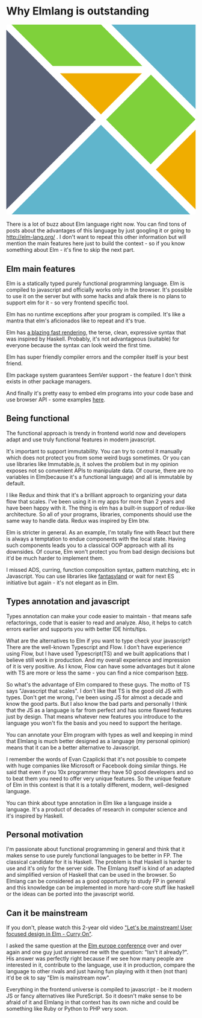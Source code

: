 # Why Elmlang is outstanding

![Elm logo](../images/elm-logo.svg)

There is a lot of buzz about Elm language right now. You can find tons of posts about the advantages of this language
by just googling it or going to http://elm-lang.org/ . I don't want to repeat this other information but will mention
the main features here just to build the context - so if you know something about Elm - it's fine to skip the next part.


## Elm main features

Elm is a statically typed purely functional programming language. Elm is compiled to javascript and officially works only
in the browser. It's possible to use it on the server but with some hacks and afaik there is no plans to support elm
for it - so very frontend specific tool.

Elm has no runtime exceptions after your program is compiled. It's like a mantra that elm's aficionados like to repeat
and it's true.

Elm has [a blazing fast rendering](http://elm-lang.org/blog/blazing-fast-html-round-two), the terse, clean, expressive
syntax that was inspired by Haskell. Probably, it's not advantageous (suitable) for everyone because the syntax can look weird the first time.

Elm has super friendly compiler errors and the compiler itself is your best friend.

Elm package system guarantees SemVer support - the feature I don't think exists in other package managers.

And finally it's pretty easy to embed elm programs into your code base and use browser API - some examples
[here](https://blog.reifyworks.com/javascript-interop-with-elm-using-ports-to-read-and-parse-csv-files-fef60c318b7a).


## Being functional

The functional approach is trendy in frontend world now and developers adapt and use truly functional features in
modern javascript.

It's important to support immutability. You can try to control it manually which does not protect you from some
weird bugs sometimes. Or you can use libraries like Immutable.js, it solves the problem but in my opinion exposes not so
convenient APIs to manipulate data. Of course, there are no variables in Elm(because it's a functional language)
and all is immutable by default.

I like Redux and think that it's a brilliant approach to organizing your data flow that scales. I've been using it in
my apps for more than 2 years and have been happy with it. The thing is elm has a built-in support of redux-like
architecture. So all of your programs, libraries, components should use the same way to handle data. Redux was inspired by Elm btw.

Elm is stricter in general. As an example, I'm totally fine with React but there is always a temptation to endue components with
the local state. Having such components leads you to a classical OOP approach with all its downsides. Of course, Elm
won't protect you from bad design decisions but it'd be much harder to implement them.

I missed ADS, curring, function composition syntax, pattern matching, etc in Javascript.
You can use libraries like [fantasyland](https://github.com/fantasyland) or wait for next ES initiative but again -
it's not elegant as in Elm.


## Types annotation and javascript

Types annotation can make your code easier to maintain - that means safe refactorings, code that is easier to read and
analyze. Also, it helps to catch errors earlier and supports you with better IDE hints/tips.

What are the alternatives to Elm if you want to type check your javascript? There are the well-known Typescript and Flow.
I don’t have experience using Flow, but I have used Typescript(TS) and we built applications that I believe still
work in production. And my overall experience and impression of it is very positive. As I know, Flow can have some
advantages but it alone with TS are more or less the same - you can find a nice comparison
[here](http://thejameskyle.com/adopting-flow-and-typescript.html).

So what's the advantage of Elm compared to these guys. The motto of TS says "Javascript that scales". I don't like
that TS is the good old JS with types. Don't get me wrong, I've been using JS for almost a decade and know the good
parts. But I also know the bad parts and personally I think that the JS as a language is far from perfect and has
some flawed features just by design. That means whatever new features you introduce to the language you won't fix the
basis and you need to support the heritage.

You can annotate your Elm program with types as well and keeping in mind that Elmlang is much better designed as a language
(my personal opinion) means that it can be a better alternative to Javascript.

I remember the words of Evan Czaplicki that it's not possible to compete with huge companies like Microsoft or Facebook
doing similar things. He said that even if you 10x programmer they have 50 good developers and so to beat them you need to
offer very unique features. So the unique feature of Elm in this context is that it is a totally different, modern,
well-designed language.

You can think about type annotation in Elm like a language inside a language. It's a product of decades of research in
computer science and it's inspired by Haskell.


## Personal motivation

I'm passionate about functional programming in general and think that it makes sense to use purely functional languages
to be better in FP. The classical candidate for it is Haskell. The problem is that Haskell is harder to use and it's only for
the server side. The Elmlang itself is kind of an adapted and simplified version of Haskell that can be used in the browser.
So Elmlang can be considered as a good opportunity to study FP in general and this knowledge can be implemented in more
hard-core stuff like haskell or the ideas can be ported into the javascript world.


## Can it be mainstream

If you don't, please watch this 2-year old video
["Let's be mainstream! User focused design in Elm - Curry On"](https://www.youtube.com/watch?v=oYk8CKH7OhE).

I asked the same question at the [Elm europe conference](https://elmeurope.org/) over and over again and one guy just
answered me with the question: "Isn't it already?". His answer was perfectly right because if we see how many people are
interested in it, contribute to the language, use it in production, compare the language to other rivals and just having
fun playing with it then (not than) it'd be ok to say "Elm is mainstream now".

Everything in the frontend universe is compiled to javascript - be it modern JS or fancy alternatives like PureScript.
So it doesn't make sense to be afraid of it and Elmlang in that context has its own niche  and could be something like
Ruby or Python to PHP very soon.
